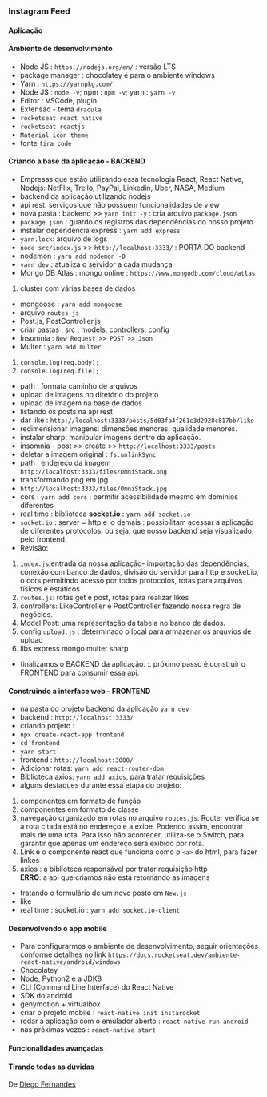 ### Instagram Feed 

#### Aplicação 

#### Ambiente de desenvolvimento

- Node JS : `https://nodejs.org/en/` : versão LTS
- package manager : chocolatey é para o ambiente windows
- Yarn : `https://yarnpkg.com/`
- Node JS : `node -v`; npm : `npm -v`; yarn : `yarn -v`
- Editor : VSCode, plugin 
- Extensão - tema `dracula`
- `rocketseat react native`
- `rocketseat reactjs`
- `Material icon theme`
- fonte `fira code`

#### Criando a base da aplicação - BACKEND 

- Empresas que estão utilizando essa tecnologia React, React Native, Nodejs: NetFlix, Trello, PayPal, Linkedin, Uber, NASA, Medium
- backend da aplicação utilizando nodejs
- api rest: serviços que não possuem funcionalidades de view
- nova pasta : backend >> `yarn init -y` : cria arquivo `package.json` 
- `package.json` : guardo os registros das dependências do nosso projeto
- instalar dependência express : `yarn add express`
- `yarn.lock`: arquivo de logs
- `node src/index.js` >> `http://localhost:3333/` : PORTA DO backend
- nodemon : `yarn add nodemon -D`
- `yarn dev` : atualiza o servidor a cada mudança
- Mongo DB Atlas : mongo online : `https://www.mongodb.com/cloud/atlas`
1. cluster com várias bases de dados
- mongoose : `yarn add mongoose`
- arquivo `routes.js`
- Post.js, PostController.js
- criar pastas : src : models, controllers, config
- Insomnia : `New Request >> POST >> Json`
- Multer : `yarn add multer`
1. `console.log(req.body);`
2. `console.log(req.file);`
- path : formata caminho de arquivos
- upload de imagens no diretório do projeto 
- upload de imagem na base de dados
- listando os posts na api rest
- dar like : `http://localhost:3333/posts/5d03fa4f261c3d2928c817bb/like`
- redimensionar imagens: dimensões menores, qualidade menores.
- instalar sharp: manipular imagens dentro da aplicação.
- insomnia - post >> create >> `http://localhost:3333/posts`
- deletar a imagem original : `fs.unlinkSync`
- path : endereço da imagem : `http://localhost:3333/files/OmniStack.png`
- transformando png em jpg
- `http://localhost:3333/files/OmniStack.jpg`
- cors : `yarn add cors` : permitir acessibilidade mesmo em domínios diferentes
- real time : biblioteca **socket.io**  : `yarn add socket.io`
- `socket.io` : server = http e io demais : possibilitam acessar a aplicação de diferentes protocolos, ou seja, que nosso backend seja visualizado pelo frontend.
- Revisão:
1. `index.js`:entrada da nossa aplicação- importação das dependências, conexão com banco de dados, divisão do servidor para http e socket.io, o cors permitindo acesso por todos protocolos, rotas para arquivos físicos e estáticos
2. `routes.js`: rotas get e post, rotas para realizar likes
3. controllers: LikeController e PostController fazendo nossa regra de negócios.
4. Model Post: uma representação da tabela no banco de dados.
5. config `upload.js` : determinado o local para armazenar os arquvios de upload
6. libs express mongo multer sharp 
- finalizamos o BACKEND da aplicação.
:. próximo passo é construir o FRONTEND para consumir essa api. 

#### Construindo a interface web - FRONTEND

- na pasta do projeto backend da aplicação `yarn dev`
- backend : `http://localhost:3333/`
- criando  projeto : 
- `npx create-react-app frontend`
- `cd frontend`
- `yarn start`
- frontend : `http://localhost:3000/`
- Adicionar rotas: `yarn add react-router-dom` 
- Biblioteca axios: `yarn add axios`, para tratar requisições
- alguns destaques durante essa etapa do projeto:
1. componentes em formato de função
2. componentes em formato de classe
3. navegação organizado em rotas no arquivo `routes.js`. Router verifica se a rota citada está no endereço e a exibe. Podendo assim, encontrar mais de uma rota. Para isso não acontecer, utiliza-se o Switch, para garantir que apenas um endereço será exibido por rota.
4. Link é o componente react que funciona como o `<a>` do html, para fazer linkes
5. axios : a biblioteca responsável por tratar requisição http<br/>
**ERRO**: a api que criamos não está retornando as imagens
- tratando o formulário de um novo posto em `New.js`
- like
- real time : socket.io : `yarn add socket.io-client`

#### Desenvolvendo o app mobile 

- Para configurarmos o ambiente de desenvolvimento, seguir orientações conforme detalhes no link `https://docs.rocketseat.dev/ambiente-react-native/android/windows` 
- Chocolatey
- Node, Python2 e a JDK8
- CLI (Command Line Interface) do React Native
- SDK do android
- genymotion + virtualbox
- criar o projeto mobile : `react-native init instarocket`
- rodar a aplicação com o emulador aberto : `react-native run-android`
- nas próximas vezes : `react-native start`

#### Funcionalidades avançadas  

#### Tirando todas as dúvidas   

De [Diego Fernandes](https://rocketseat.com.br)